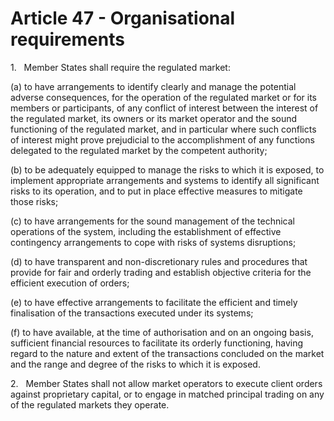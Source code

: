 # Article 47 - Organisational requirements


1.   Member States shall require the regulated market:

(a) to have arrangements to identify clearly and manage the potential adverse consequences, for the operation of the regulated market or for its members or participants, of any conflict of interest between the interest of the regulated market, its owners or its market operator and the sound functioning of the regulated market, and in particular where such conflicts of interest might prove prejudicial to the accomplishment of any functions delegated to the regulated market by the competent authority;

(b) to be adequately equipped to manage the risks to which it is exposed, to implement appropriate arrangements and systems to identify all significant risks to its operation, and to put in place effective measures to mitigate those risks;

(c) to have arrangements for the sound management of the technical operations of the system, including the establishment of effective contingency arrangements to cope with risks of systems disruptions;

(d) to have transparent and non-discretionary rules and procedures that provide for fair and orderly trading and establish objective criteria for the efficient execution of orders;

(e) to have effective arrangements to facilitate the efficient and timely finalisation of the transactions executed under its systems;

(f) to have available, at the time of authorisation and on an ongoing basis, sufficient financial resources to facilitate its orderly functioning, having regard to the nature and extent of the transactions concluded on the market and the range and degree of the risks to which it is exposed.

2.   Member States shall not allow market operators to execute client orders against proprietary capital, or to engage in matched principal trading on any of the regulated markets they operate.
